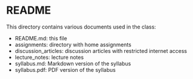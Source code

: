 # README
This directory contains various documents used in the class:
- README.md: this file
- assignments: directory with home assignments
- discussion_articles: discussion articles with restricted internet access
- lecture_notes: lecture notes
- syllabus.md: Markdown version of the syllabus
- syllabus.pdf: PDF version of the syllabus
